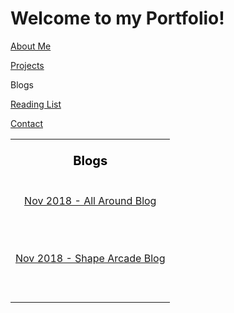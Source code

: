 # Welcome to my Portfolio!

<a href="https://twood27897.github.io/pages/about.html" rel="About Me">About Me</a>
<br>

<a href="https://twood27897.github.io/pages/projects.html" rel="Projects">Projects</a>
<br>

Blogs
<br>

<a href="https://twood27897.github.io/pages/reading-list.html" rel="Reading List">Reading List</a>
<br>

<a href="https://twood27897.github.io/pages/contact.html" rel="Contact">Contact</a>
<br>

<table border="0">
  <tr>
    <td><b style="color:black;font-size:20px"><p align="center">Blogs</p></b></td>
  </tr>
  <tr valign="top">
    <td>
<p align="center">
<a href="https://twood27897.github.io/pages/all-around-blog.html" rel="Nov 2018 - All Around Blog">Nov 2018 - All Around Blog</a>
</p><br><br>

<p align="center">
<a href="https://twood27897.github.io/pages/shape-arcade-blog.html" rel="Nov 2018 - Shape Arcade Blog">Nov 2018 - Shape Arcade Blog</a>
</p><br><br>
    </td>
  </tr>
</table>
